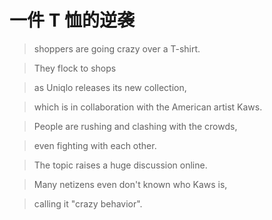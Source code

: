 # 一件 T 恤的逆袭

> shoppers are going crazy over a T-shirt.

> They flock to shops

> as Uniqlo releases its new collection,

> which is in collaboration with the American artist Kaws.

> People are rushing and clashing with the crowds,

> even fighting with each other.

> The topic raises a huge discussion online.

> Many netizens even don't known who Kaws is, 

> calling it "crazy behavior".
